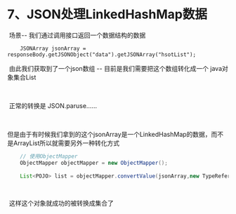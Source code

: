 # 7、JSON处理LinkedHashMap数据



​				场景-- 	我们通过调用接口返回一个数据结构的数据

```
	JSONArray jsonArray = responseBody.getJSONObject("data").getJSONArray("hsotList");
```

​			由此我们获取到了一个json数组 -- 目前是我们需要把这个数组转化成一个 java对象集合List<POJO>

​		

​			正常的转换是 JSON.paruse......

​		

​			但是由于有时候我们拿到的这个jsonArray是一个LinkedHashMap的数据，而不是ArrayList所以就需要另外一种转化方式

```java
	// 使用ObjectMapper
    ObjectMapper objectMapper = new ObjectMapper();
    
    List<POJO> list = objectMapper.convertValue(jsonArray,new TypeReference<List<POJO>>);
    
    
```

​		这样这个对象就成功的被转换成集合了

















